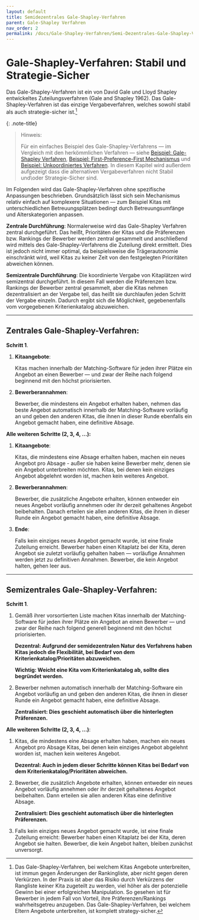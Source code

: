 ```yaml
---
layout: default
title: Semidezentrales Gale-Shapley-Verfahren
parent: Gale-Shapley Verfahren
nav_order: 2
permalink: /docs/Gale-Shapley-Verfahren/Semi-Dezentrales-Gale-Shapley-Verfahren
---
```


# Gale-Shapley-Verfahren: Stabil und Strategie-Sicher

Das Gale-Shapley-Verfahren ist ein von David Gale und Lloyd Shapley entwickeltes Zuteilungsverfahren (Gale and Shapley 1962). Das Gale-Shapley-Verfahren ist das einzige Vergabeverfahren, welches sowohl stabil als auch strategie-sicher ist.[^1]

{: .note-title}
> Hinweis:
>
> Für ein einfaches Beispiel des Gale-Shapley-Verfahrens — im Vergleich mit den herkömmlichen Verfahren — siehe <a href="/docs/Gale-Shapley-Verfahren/Gale-Shapley-Beispiel">Beispiel: Gale-Shapley Verfahren</a>, <a href="/docs/Gale-Shapley-Verfahren/First-Preference-First-Mechanismus">Beispiel: First-Preference-First Mechanismus</a> und <a href="/docs/Gale-Shapley-Verfahren/Unkoordiniertes-Verfahren">Beispiel: Unkoordiniertes Verfahren</a>. In diesem Kapitel wird außerdem aufgezeigt dass die alternativen Vergabeverfahren nicht Stabil und\oder Strategie-Sicher sind.  

Im Folgenden wird das Gale-Shapley-Verfahren ohne spezifische Anpassungen beschrieben. Grundsätzlich lässt sich sein Mechanismus relativ einfach auf komplexere Situationen — zum Beispiel Kitas mit unterschiedlichen Betreuungsplätzen bedingt durch Betreuungsumfänge und Alterskategorien anpassen. 

**Zentrale Durchführung**: Normalerweise wird das Gale-Shapley Verfahren zentral durchgeführt. Das heißt, Prioritäten der Kitas und die Präferenzen bzw. Rankings der Bewerber werden zentral gesammelt und anschließend wird mittels des Gale-Shapley-Verfahrens die Zuteilung direkt ermittelt. Dies ist jedoch nicht immer optimal, da beispielsweise die Trägerautonomie einschränkt wird, weil Kitas zu keiner Zeit von den festgelegten Prioritäten abweichen können. 

**Semizentrale Durchführung**: Die koordinierte Vergabe von Kitaplätzen wird semizentral durchgeführt. In diesem Fall werden die Präferenzen bzw. Rankings der Bewerber zentral gesammelt, aber die Kitas nehmen dezentralisiert an der Vergabe teil, das heißt sie durchlaufen jeden Schritt der Vergabe einzeln. Dadurch ergibt sich die Möglichkeit, gegebenenfalls vom vorgegebenen Kriterienkatalog abzuweichen.  



  
---   
  
## Zentrales Gale-Shapley-Verfahren:

**Schritt 1**.

  1. **Kitaangebote**: 
     
     Kitas machen innerhalb der Matching-Software für jeden ihrer Plätze ein Angebot an einen Bewerber — und zwar der Reihe nach folgend beginnend mit den höchst priorisierten.
  
  2. **Bewerberannahmen**: 
     
     Bewerber, die mindestens ein Angebot erhalten haben,  nehmen das beste Angebot automatisch innerhalb der Matching-Software vorläufig an und geben den anderen Kitas, die ihnen in dieser Runde ebenfalls ein Angebot gemacht haben, eine definitive Absage. 

**Alle weiteren Schritte (2, 3, 4, …):**

  1. **Kitaangebote**: 
     
     Kitas, die mindestens eine Absage erhalten haben, machen ein neues Angebot pro Absage - außer sie haben keine Bewerber mehr, denen sie ein Angebot unterbreiten möchten. Kitas, bei denen kein einziges Angebot abgelehnt worden ist, machen kein weiteres Angebot.
  
  2. **Bewerberannahmen**: 
     
     Bewerber, die zusätzliche Angebote erhalten, können entweder ein neues Angebot vorläufig annehmen oder ihr derzeit gehaltenes Angebot beibehalten. Danach erteilen sie allen anderen Kitas, die ihnen in dieser Runde ein Angebot gemacht haben,  eine definitive Absage.
  
  3. **Ende**: 
     
     Falls kein einziges neues Angebot gemacht wurde, ist eine finale Zuteilung erreicht. Bewerber haben einen Kitaplatz bei der Kita, deren Angebot sie zuletzt vorläufig gehalten haben — vorläufige Annahmen werden jetzt zu definitiven Annahmen. Bewerber, die kein Angebot halten, gehen leer aus.
 
 
---

## Semizentrales Gale-Shapley-Verfahren:

**Schritt 1**.

  1. Gemäß ihrer vorsortierten Liste machen Kitas innerhalb der Matching-Software  für jeden ihrer Plätze ein Angebot an einen Bewerber — und zwar der Reihe nach folgend generell beginnend mit den höchst priorisierten. 

     **Dezentral: Aufgrund der semidezentralen Natur des Verfahrens haben Kitas jedoch die Flexibilität, bei Bedarf von dem Kriterienkatalog/Prioritäten abzuweichen.**

     **Wichtig: Weicht eine Kita vom Kriterienkatalog ab, sollte dies begründet werden.** 
  
  2. Bewerber nehmen automatisch innerhalb der Matching-Software ein Angebot vorläufig an und geben den anderen Kitas, die ihnen in dieser Runde ein Angebot gemacht haben, eine definitive Absage. 
    
     **Zentralisiert: Dies geschieht automatisch  über die hinterlegten Präferenzen.**
 
**Alle weiteren Schritte (2, 3, 4, …)**:

  1. Kitas, die mindestens eine Absage erhalten haben,  machen ein neues Angebot pro Absage  Kitas, bei denen kein einziges Angebot abgelehnt worden ist, machen kein weiteres Angebot. 

     **Dezentral: Auch in jedem dieser Schritte können Kitas bei Bedarf von dem Kriterienkatalog/Prioritäten abweichen.**
  
  2. Bewerber, die zusätzlich Angebote erhalten, können entweder ein neues Angebot vorläufig annehmen oder ihr derzeit gehaltenes Angebot beibehalten. Dann erteilen sie allen anderen Kitas eine definitive Absage. 

     **Zentralisiert: Dies geschieht automatisch über die hinterlegten Präferenzen.**

  3. Falls kein einziges neues Angebot gemacht wurde, ist eine finale Zuteilung erreicht: Bewerber haben einen Kitaplatz bei der Kita, deren Angebot sie halten. Bewerber, die kein Angebot halten, bleiben zunächst unversorgt.



[^1]: Das Gale-Shapley-Verfahren, bei welchem Kitas Angebote unterbreiten, ist immun gegen Änderungen der Rankingliste, aber nicht gegen deren Verkürzen. In der Praxis ist aber das Risiko durch Verkürzens der Rangliste keiner Kita zugeteilt zu werden, viel höher als der potenzielle Gewinn bei einer erfolgreichen Manipulation. So gesehen ist für Bewerber in jedem Fall von Vorteil, ihre Präferenzen/Rankings wahrheitsgetreu anzugeben. Das Gale-Shapley-Verfahren, bei welchem Eltern Angebote unterbreiten, ist komplett strategy-sicher.

